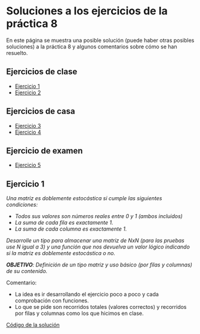 # Soluciones a los ejercicios de la práctica 8

En este página se muestra una posible solución (puede haber otras posibles soluciones) a la práctica 8 y algunos comentarios sobre cómo se han resuelto.

## Ejercicios de clase

* [Ejercicio 1](#ejercicio-1)
* [Ejercicio 2](#ejercicio-2)

## Ejercicios de casa

* [Ejercicio 3](#ejercicio-3)
* [Ejercicio 4](#ejercicio-4)

## Ejercicio de examen

* [Ejercicio 5](#ejercicio-5)

## Ejercicio 1

*Una matriz es doblemente estocástica si cumple las siguientes condiciones:*

* *Todos sus valores son números reales entre 0 y 1 (ambos incluidos)*
* *La suma de cada fila es exactamente 1.*
* *La suma de cada columna es exactamente 1.*

*Desarrolle un tipo para almacenar una matriz de NxN (para las pruebas use N igual a 3) y una función que nos devuelva un valor lógico indicando si la matriz es doblemente estocástica o no.*

***OBJETIVO**: Definición de un tipo matriz y uso básico (por filas y columnas) de su contenido.*

Comentario:
* La idea es ir desarrollando el ejercicio poco a poco y cada comprobación con funciones.
* Lo que se pide son recorridos totales (valores correctos) y recorridos por filas y columnas como los que hicimos en clase.

[Código de la solución](p8/p8e1.cpp)


